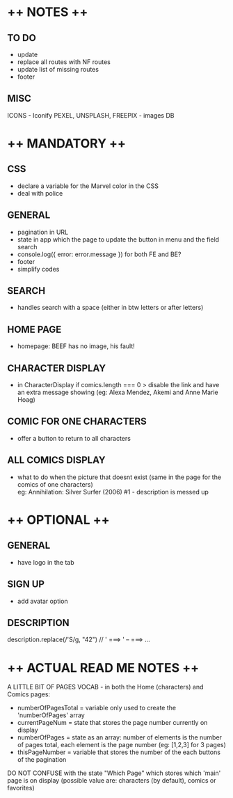 # ++ NOTES ++

## TO DO

- update
- replace all routes with NF routes
- update list of missing routes
- footer

## MISC

ICONS - Iconify
PEXEL, UNSPLASH, FREEPIX - images DB

# ++ MANDATORY ++

## CSS

- declare a variable for the Marvel color in the CSS
- deal with police

## GENERAL

- pagination in URL
- state in app which the page to update the button in menu and the field search
- console.log({ error: error.message }) for both FE and BE?
- footer
- simplify codes

## SEARCH

- handles search with a space (either in btw letters or after letters)

## HOME PAGE

- homepage: BEEF has no image, his fault!

## CHARACTER DISPLAY

- in CharacterDisplay if comics.length === 0 > disable the link and have an extra message showing (eg: Alexa Mendez, Akemi and Anne Marie Hoag)

## COMIC FOR ONE CHARACTERS

- offer a button to return to all characters

## ALL COMICS DISPLAY

- what to do when the picture that doesnt exist (same in the page for the comics of one characters)  
  eg: Annihilation: Silver Surfer (2006) #1 - description is messed up

# ++ OPTIONAL ++

## GENERAL

- have logo in the tab

## SIGN UP

- add avatar option

## DESCRIPTION

description.replace(/&#39;S/g, "42") //
&#39; ===> '
&ndash; ===> ...

# ++ ACTUAL READ ME NOTES ++

A LITTLE BIT OF PAGES VOCAB - in both the Home (characters) and Comics pages:

- numberOfPagesTotal = variable only used to create the 'numberOfPages' array
- currentPageNum = state that stores the page number currently on display
- numberOfPages = state as an array: number of elements is the number of pages total, each element is the page number (eg: [1,2,3] for 3 pages)
- thisPageNumber = variable that stores the number of the each buttons of the pagination

DO NOT CONFUSE with the state "Which Page" which stores which 'main' page is on display (possible value are: characters (by default), comics or favorites)

